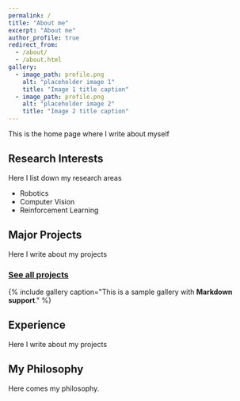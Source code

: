 ```yaml
---
permalink: /
title: "About me"
excerpt: "About me"
author_profile: true
redirect_from: 
  - /about/
  - /about.html
gallery:
  - image_path: profile.png
    alt: "placeholder image 1"
    title: "Image 1 title caption"
  - image_path: profile.png
    alt: "placeholder image 2"
    title: "Image 2 title caption"
---
```

This is the home page where I write about myself


Research Interests
------------------
Here I list down my research areas
- Robotics
- Computer Vision
- Reinforcement Learning

Major Projects
--------------
Here I write about my projects
### [See all projects](/portfolio.html)

{% include gallery caption="This is a sample gallery with **Markdown support**." %}

Experience
----------
Here I write about my projects


My Philosophy
-------------
Here comes my philosophy.


